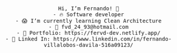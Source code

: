 <p align="center">
  <samp>
    Hi, I’m Fernando! 👋<br>
- 🔥 Software developer<br>
- 😱 I’m currently learning Clean Architecture<br>
- 📧 fvd_24_93@hotmail.com<br>
- 🎨 Portfolio: https://fervd-dev.netlify.app/<br>
- 💼 Linked In: https://www.linkedin.com/in/fernando-villalobos-davila-516a09123/<br>
  </samp>
</p>

<!---
fervd24/fervd24 is a ✨ special ✨ repository because its `README.md` (this file) appears on your GitHub profile.
You can click the Preview link to take a look at your changes.
--->
